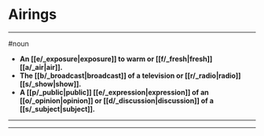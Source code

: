 # Airings
---
#noun
- **An [[e/_exposure|exposure]] to warm or [[f/_fresh|fresh]] [[a/_air|air]].**
- **The [[b/_broadcast|broadcast]] of a television or [[r/_radio|radio]] [[s/_show|show]].**
- **A [[p/_public|public]] [[e/_expression|expression]] of an [[o/_opinion|opinion]] or [[d/_discussion|discussion]] of a [[s/_subject|subject]].**
---
---
